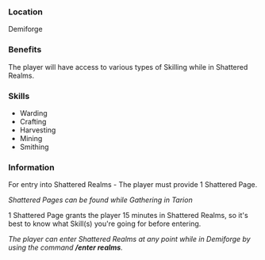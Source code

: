 ### Location
Demiforge

### Benefits
The player will have access to various types of Skilling while in Shattered Realms.

### Skills
* Warding
* Crafting
* Harvesting
* Mining
* Smithing

### Information
For entry into Shattered Realms - The player must provide 1 Shattered Page.

*Shattered Pages can be found while Gathering in Tarion*

1 Shattered Page grants the player 15 minutes in Shattered Realms, so it's best to know what Skill(s) you're going for before entering. 

*The player can enter Shattered Realms at any point while in Demiforge by using the command **/enter realms**.*
